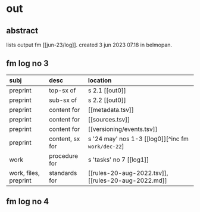 # out
## abstract

lists output fm [[jun-23/log]]. created 3 jun 2023 07.18 in belmopan.

## fm log no 3

| subj | desc | location |
|:--|:--|:--|
| preprint | top-sx of | s 2.1 [[out0]] |
| preprint | sub-sx of | s 2.2 [[out0]] |
| preprint | content for | [[metadata.tsv]] |
| preprint | content for | [[sources.tsv]] |
| preprint | content for | [[versioning/events.tsv]] |
| preprint | content, sx for | s '24 may' nos 1-3 [[log0]][^inc fm `work/dec-22`] |
| work | procedure for | s 'tasks' no 7 [[log1]] |
| work, files, preprint | standards for | [[rules-20-aug-2022.tsv]], [[rules-20-aug-2022.md]] |

## fm log no 4




